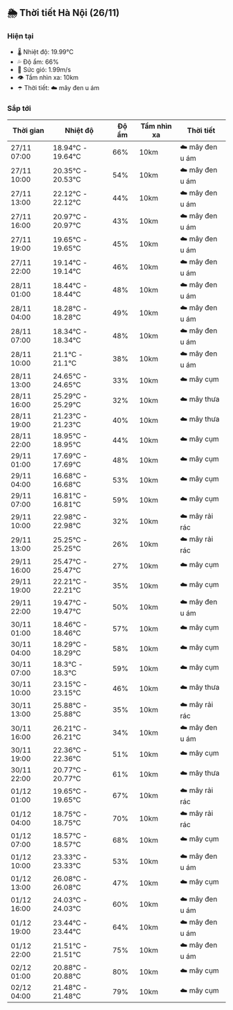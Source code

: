 ## 🌦️ Thời tiết Hà Nội (26/11)

### Hiện tại

- 🌡️ Nhiệt độ: 19.99℃
- 💦 Độ ẩm: 66%
- 💨 Sức gió: 1.99m/s
- 👁️ Tầm nhìn xa: 10km
- ☂️ Thời tiết: ☁️ mây đen u ám

### Sắp tới

| Thời gian | Nhiệt độ | Độ ẩm | Tầm nhìn xa | Thời tiết |
| --- | --- | --- | --- | --- |
| 27/11 07:00 | 18.94℃ - 19.64℃ | 66% | 10km | ☁️ mây đen u ám |
| 27/11 10:00 | 20.35℃ - 20.53℃ | 54% | 10km | ☁️ mây đen u ám |
| 27/11 13:00 | 22.12℃ - 22.12℃ | 44% | 10km | ☁️ mây đen u ám |
| 27/11 16:00 | 20.97℃ - 20.97℃ | 43% | 10km | ☁️ mây đen u ám |
| 27/11 19:00 | 19.65℃ - 19.65℃ | 45% | 10km | ☁️ mây đen u ám |
| 27/11 22:00 | 19.14℃ - 19.14℃ | 46% | 10km | ☁️ mây đen u ám |
| 28/11 01:00 | 18.44℃ - 18.44℃ | 48% | 10km | ☁️ mây đen u ám |
| 28/11 04:00 | 18.28℃ - 18.28℃ | 49% | 10km | ☁️ mây đen u ám |
| 28/11 07:00 | 18.34℃ - 18.34℃ | 48% | 10km | ☁️ mây đen u ám |
| 28/11 10:00 | 21.1℃ - 21.1℃ | 38% | 10km | ☁️ mây đen u ám |
| 28/11 13:00 | 24.65℃ - 24.65℃ | 33% | 10km | ☁️ mây cụm |
| 28/11 16:00 | 25.29℃ - 25.29℃ | 32% | 10km | ☁️ mây thưa |
| 28/11 19:00 | 21.23℃ - 21.23℃ | 40% | 10km | ☁️ mây thưa |
| 28/11 22:00 | 18.95℃ - 18.95℃ | 44% | 10km | ☁️ mây cụm |
| 29/11 01:00 | 17.69℃ - 17.69℃ | 48% | 10km | ☁️ mây cụm |
| 29/11 04:00 | 16.68℃ - 16.68℃ | 53% | 10km | ☁️ mây cụm |
| 29/11 07:00 | 16.81℃ - 16.81℃ | 59% | 10km | ☁️ mây cụm |
| 29/11 10:00 | 22.98℃ - 22.98℃ | 32% | 10km | ☁️ mây rải rác |
| 29/11 13:00 | 25.25℃ - 25.25℃ | 26% | 10km | ☁️ mây rải rác |
| 29/11 16:00 | 25.47℃ - 25.47℃ | 27% | 10km | ☁️ mây cụm |
| 29/11 19:00 | 22.21℃ - 22.21℃ | 35% | 10km | ☁️ mây cụm |
| 29/11 22:00 | 19.47℃ - 19.47℃ | 50% | 10km | ☁️ mây đen u ám |
| 30/11 01:00 | 18.46℃ - 18.46℃ | 57% | 10km | ☁️ mây cụm |
| 30/11 04:00 | 18.29℃ - 18.29℃ | 58% | 10km | ☁️ mây cụm |
| 30/11 07:00 | 18.3℃ - 18.3℃ | 59% | 10km | ☁️ mây cụm |
| 30/11 10:00 | 23.15℃ - 23.15℃ | 46% | 10km | ☁️ mây thưa |
| 30/11 13:00 | 25.88℃ - 25.88℃ | 35% | 10km | ☁️ mây rải rác |
| 30/11 16:00 | 26.21℃ - 26.21℃ | 34% | 10km | ☁️ mây đen u ám |
| 30/11 19:00 | 22.36℃ - 22.36℃ | 51% | 10km | ☁️ mây cụm |
| 30/11 22:00 | 20.77℃ - 20.77℃ | 61% | 10km | ☁️ mây thưa |
| 01/12 01:00 | 19.65℃ - 19.65℃ | 67% | 10km | ☁️ mây rải rác |
| 01/12 04:00 | 18.75℃ - 18.75℃ | 70% | 10km | ☁️ mây rải rác |
| 01/12 07:00 | 18.57℃ - 18.57℃ | 68% | 10km | ☁️ mây cụm |
| 01/12 10:00 | 23.33℃ - 23.33℃ | 53% | 10km | ☁️ mây đen u ám |
| 01/12 13:00 | 26.08℃ - 26.08℃ | 47% | 10km | ☁️ mây cụm |
| 01/12 16:00 | 24.03℃ - 24.03℃ | 60% | 10km | ☁️ mây đen u ám |
| 01/12 19:00 | 23.44℃ - 23.44℃ | 64% | 10km | ☁️ mây đen u ám |
| 01/12 22:00 | 21.51℃ - 21.51℃ | 75% | 10km | ☁️ mây đen u ám |
| 02/12 01:00 | 20.88℃ - 20.88℃ | 80% | 10km | ☁️ mây cụm |
| 02/12 04:00 | 21.48℃ - 21.48℃ | 79% | 10km | ☁️ mây cụm |
